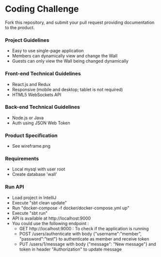 # Coding Challenge
Fork this repository, and submit your pull request providing documentation to the product.

### Project Guidelines
* Easy to use single-page application
* Members can dynamically view and change the Wall
* Guests can only view the Wall being changed dynamically

### Front-end Technical Guidelines
* React.js and Redux
* Responsive (mobile and desktop; tablet is not required)
* HTML5 WebSockets API

### Back-end Technical Guidelines
* Node.js or Java
* Auth using JSON Web Token

### Product Specification
* See wireframe.png

### Requirements
* Local mysql with user root
* Create database 'wall'

### Run API
* Load project in IntelliJ
* Execute "sbt clean update"
* Run "docker-compose -f docker/docker-compose.yml up"
* Execute "sbt run"
* API is available at http://localhost:9000
* You could use the following endpoint :
    * GET http://localhost:9000 : To check if the application is running
    * POST /users/authenticate with body {"username":"member", "password":"test"} to authenticate as member and receive token
    * PUT /users/1/message with body {"message": "New message"} and token in header "Authorization" to update message


